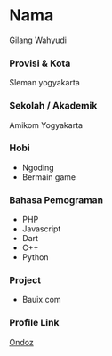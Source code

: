 # Nama

Gilang Wahyudi

### Provisi & Kota

Sleman yogyakarta

### Sekolah / Akademik

Amikom Yogyakarta

### Hobi
 
- Ngoding
- Bermain game

### Bahasa Pemograman 

- PHP
- Javascript
- Dart
- C++
- Python

### Project

- Bauix.com


### Profile Link

[Ondoz](https://github.com/Ondoz)
